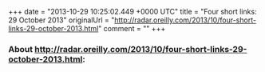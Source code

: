 +++
date = "2013-10-29 10:25:02.449 +0000 UTC"
title = "Four short links: 29 October 2013"
originalUrl = "http://radar.oreilly.com/2013/10/four-short-links-29-october-2013.html"
comment = ""
+++

### About http://radar.oreilly.com/2013/10/four-short-links-29-october-2013.html:


